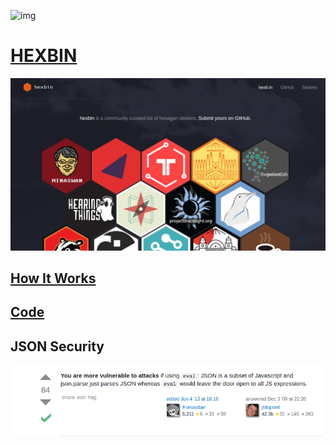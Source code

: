 ![img](http://s2.quickmeme.com/img/c4/c4083d836ddff66aadf770fddf6c865feb6c9c6db293f2ade3da3a0e5f2cf675.jpg)

# [HEXBIN](http://hexb.in)

![img](hexbin.png)

## [How It Works](http://hexb.in/assets/data.json)

## [Code](https://github.com/maxogden/hexbin/blob/gh-pages/assets/grid.js)

##  JSON Security

![stack](stack.png)